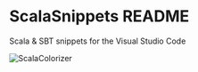 # ScalaSnippets README
Scala &amp; SBT snippets for the Visual Studio Code

![ScalaColorizer](https://pbs.twimg.com/media/CR7Bvy8WoAEzcPC.jpg)